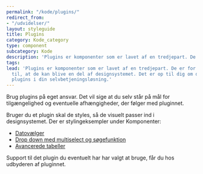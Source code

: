 ```yaml
---
permalink: "/kode/plugins/"
redirect_from:
- "/udvidelser/"
layout: styleguide
title: Plugins
category: Kode_category
type: component
subcategory: Kode
description: 'Plugins er komponenter som er lavet af en tredjepart. De er for store og specialiserede til, at de kan blive en del af designsystemet. Det er op til dig om du vil bruge plugins i din selvbetjeningsløsning.'
tags: 
lead: 'Plugins er komponenter som er lavet af en tredjepart. De er for store og specialiserede
  til, at de kan blive en del af designsystemet. Det er op til dig om du vil bruge
  plugins i din selvbetjeningsløsning.'
---
```

Brug plugins på eget ansvar. Det vil sige at du selv står på mål for tilgængelighed og 
eventuelle afhængigheder, der følger med pluginnet. 

Bruger du et plugin skal de styles, så de visuelt passer ind i designsystemet. Der er 
stylingeksempler under Komponenter: 

- <a href="/komponenter/dato-felt/#datovælger">Datovælger</a>
- <a href="/komponenter/drop-down/#multiselect-og-søgning">Drop down med multiselect og søgefunktion</a>
- <a href="/komponenter/tables/#avancerede-tabeller">Avancerede tabeller</a>

Support til det plugin du eventuelt har har valgt at bruge, får du hos udbyderen af pluginnet. 
